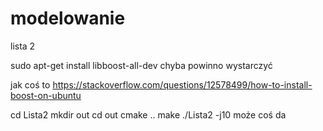 # modelowanie

lista 2

sudo apt-get install libboost-all-dev
chyba powinno wystarczyć

jak coś to https://stackoverflow.com/questions/12578499/how-to-install-boost-on-ubuntu

cd Lista2 
mkdir out
cd out
cmake ..
make 
./Lista2 -j10 może coś da

